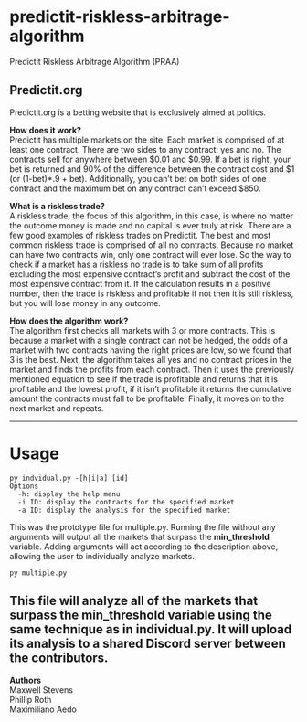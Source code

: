 # predictit-riskless-arbitrage-algorithm
Predictit Riskless Arbitrage Algorithm (PRAA)

## Predictit.org
Predictit.org is a betting website that is exclusively aimed at politics.

**How does it work?** <br>
Predictit has multiple markets on the site. Each market is comprised of at least one contract. There are two sides to any contract: yes and no. The contracts sell for anywhere between $0.01 and $0.99. If a bet is right, your bet is returned and 90% of the difference between the contract cost and $1 (or (1-bet)*.9 + bet). Additionally, you can’t bet on both sides of one contract and the maximum bet on any contract can’t exceed $850.

**What is a riskless trade?** <br>
A riskless trade, the focus of this algorithm, in this case, is where no matter the outcome money is made and no capital is ever truly at risk. There are a few good examples of riskless trades on Predictit. The best and most common riskless trade is comprised of all no contracts. Because no market can have two contracts win, only one contract will ever lose. So the way to check if a market has a riskless no trade is to take sum of all profits excluding the most expensive contract’s profit and subtract the cost of the most expensive contract from it. If the calculation results in a positive number, then the trade is riskless and profitable if not then it is still riskless, but you will lose money in any outcome. 

**How does the algorithm work?** <br>
The algorithm first checks all markets with 3 or more contracts. This is because a market with a single contract can not be hedged, the odds of a market with two contracts having the right prices are low, so we found that 3 is the best. Next, the algorithm takes all yes and no contract prices in the market and finds the profits from each contract. Then it uses the previously mentioned equation to see if the trade is profitable and returns that it is profitable and the lowest profit, if it isn’t profitable it returns the cumulative amount the contracts must fall to be profitable. Finally, it moves on to the next market and repeats. 

---
# Usage
```
py indvidual.py -[h|i|a] [id]
Options
  -h: display the help menu
  -i ID: display the contracts for the specified market
  -a ID: display the analysis for the specified market
```
This was the prototype file for multiple.py. Running the file without any arguments will output all the markets that surpass the **min_threshold** variable. Adding arguments will act according to the description above, allowing the user to individually analyze markets.
<br>

```
py multiple.py
```
This file will analyze all of the markets that surpass the **min_threshold** variable using the same technique as in individual.py. It will upload its analysis to a shared Discord server between the contributors.
<br>
--- 
**Authors** <br>
Maxwell Stevens <br>
Phillip Roth <br>
Maximiliano Aedo
